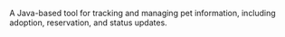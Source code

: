 A Java-based tool for tracking and managing pet information, including adoption, reservation, and status updates.
